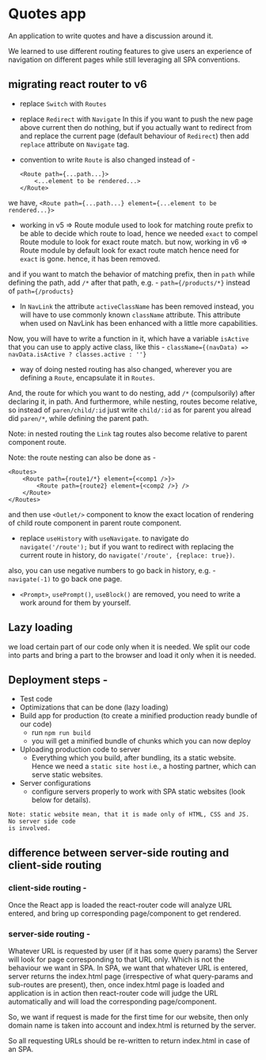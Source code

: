 # Quotes app

An application to write quotes and have a discussion around it.

We learned to use different routing features to give users an experience of navigation on different
pages while still leveraging all SPA conventions.

## migrating react router to v6

- replace `Switch` with `Routes`

- replace `Redirect` with `Navigate`
In this if you want to push the new page above current then do nothing, but if you actually want to
redirect from and replace the current page (default behaviour of `Redirect`) then add `replace` 
attribute on `Navigate` tag.

- convention to write `Route` is also changed instead of -
    ```
    <Route path={...path...}>
        <...element to be rendered...>
    </Route>
    ```
we have,
    ```
    <Route path={...path...} element={...element to be rendered...}>
    ```

- working in v5 => Route module used to look for matching route prefix to be able to decide
which route to load, hence we needed `exact` to compel Route module to look for exact route match.
but now,
working in v6 => Route module by default look for exact route match hence need for `exact` is gone.
hence, it has been removed.

and if you want to match the behavior of matching prefix, then in `path` while defining the path,
add `/*` after that path, e.g. - `path={/products/*}` instead of `path={/products}`

- In `NavLink` the attribute `activeClassName` has been removed instead, you will have to use commonly
known `className` attribute. This attribute when used on NavLink has been enhanced with a little 
more capabilities.

Now, you will have to write a function in it, which have a variable `isActive` that you can use to
apply active class, like this -
` className={(navData) => navData.isActive ? classes.active : ''} `

- way of doing nested routing has also changed, wherever you are defining a `Route`, encapsulate
it in `Routes`.

And, the route for which you want to do nesting, add `/*` (compulsorily) after declaring it, in path.
And furthermore, while nesting, routes become relative, so instead of ` paren/child/:id ` just write
` child/:id ` as for parent you alread did ` paren/* `, while defining the parent path.

Note: in nested routing the `Link` tag routes also become relative to parent component route.

Note: the route nesting can also be done as -
```
<Routes>
    <Route path={route1/*} element={<comp1 />}>
        <Route path={route2} element={<comp2 />} />
    </Route>
</Routes>
```
and then use `<Outlet/>` component to know the exact location of rendering of child route component in
parent route component.

- replace `useHistory` with `useNavigate`.
to navigate do `navigate('/route');` but if you want to redirect with replacing the current route in
history, do `navigate('/route', {replace: true})`.

also, you can use negative numbers to go back in history, e.g. - `navigate(-1)` to go back one page.

- `<Prompt>`, `usePrompt()`, `useBlock()` are removed, you need to write a work around for them by
yourself.

## Lazy loading

we load certain part of our code only when it is needed. We split our code into parts and bring a part to
the browser and load it only when it is needed. 

## Deployment steps -
- Test code
- Optimizations that can be done (lazy loading)
- Build app for production (to create a minified production ready bundle of our code)
    - run `npm run build`
    - you will get a minified bundle of chunks which you can now deploy
- Uploading production code to server
    - Everything which you build, after bundling, its a static website. Hence we need a `static site host`
      i.e., a hosting partner, which can serve static websites.
- Server configurations
    - configure servers properly to work with SPA static websites (look below for details).

```
Note: static website mean, that it is made only of HTML, CSS and JS. No server side code
is involved.
```

## difference between server-side routing and client-side routing

### client-side routing -
Once the React app is loaded the react-router code will analyze URL entered, and bring up corresponding
page/component to get rendered.

### server-side routing -
Whatever URL is requested by user (if it has some query params) the Server will look for page corresponding
to that URL only. Which is not the behaviour we want in SPA. In SPA, we want that whatever URL is entered,
server returns the index.html page (irrespective of what query-params and sub-routes are present), then,
once index.html page is loaded and application is in action then react-router code will judge the URL
automatically and will load the corresponding page/component.

So, we want if request is made for the first time for our website, then only domain name is taken into
account and index.html is returned by the server.

So all requesting URLs should be re-written to return index.html in case of an SPA.
